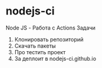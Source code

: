 # nodejs-ci
Node JS - Работа с Actions
Задачи
1. Клонировать репозиторий
2. Скачать пакеты
3. Про тестить проект
4. За деплоит в  nodejs-ci.github.io
